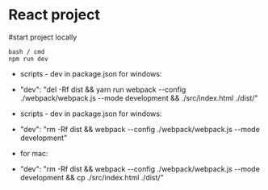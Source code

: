 # React project

#start project locally
```
bash / cmd
npm run dev
```
* scripts - dev in package.json for windows:
* "dev": "del -Rf dist && yarn run webpack --config ./webpack/webpack.js --mode development && ./src/index.html ./dist/" 

* scripts - dev in package.json for windows:
* "dev": "rm -Rf dist && webpack --config ./webpack/webpack.js --mode development"

* for mac:
* "dev": "rm -Rf dist && webpack --config ./webpack/webpack.js --mode development && cp ./src/index.html ./dist/"

<!-- User commits change settings:

git config user.email "email@example.com"

Confirm that you have set the email address correctly in Git:
git config user.email
email@example.com -->

<!-- updating react: 
    npm install --save react@16.0.0 -->